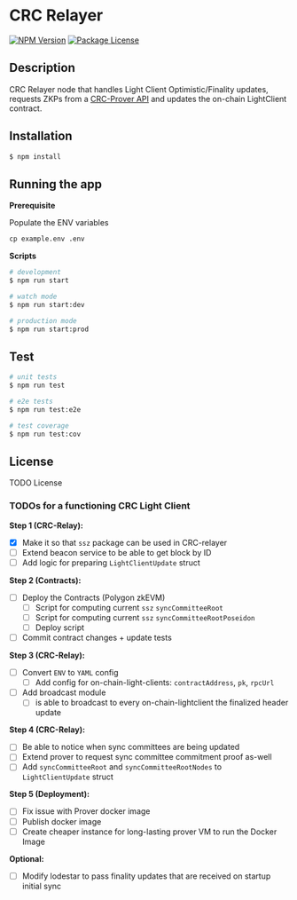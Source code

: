 # CRC Relayer

<a href="https://www.npmjs.com/~nestjscore" target="_blank"><img src="https://img.shields.io/npm/v/@nestjs/core.svg" alt="NPM Version" /></a>
<a href="https://www.npmjs.com/~nestjscore" target="_blank"><img src="https://img.shields.io/npm/l/@nestjs/core.svg" alt="Package License" /></a>

## Description

CRC Relayer node that handles Light Client Optimistic/Finality updates, requests ZKPs from
a [CRC-Prover API](https://github.com/LimeChain/crc-prover) and updates the on-chain LightClient contract.

## Installation

```bash
$ npm install
```

## Running the app

**Prerequisite**

Populate the ENV variables
```markdown
cp example.env .env
```

**Scripts**

```bash
# development
$ npm run start

# watch mode
$ npm run start:dev

# production mode
$ npm run start:prod
```

## Test

```bash
# unit tests
$ npm run test

# e2e tests
$ npm run test:e2e

# test coverage
$ npm run test:cov
```

## License

TODO License

### TODOs for a functioning CRC Light Client

**Step 1 (CRC-Relay):**
- [X] Make it so that `ssz` package can be used in CRC-relayer
- [ ] Extend beacon service to be able to get block by ID
- [ ] Add logic for preparing `LightClientUpdate` struct

**Step 2 (Contracts):**
- [ ] Deploy the Contracts (Polygon zkEVM)
  - [ ] Script for computing current `ssz` `syncCommitteeRoot`
  - [ ] Script for computing current `ssz` `syncCommitteeRootPoseidon`
  - [ ] Deploy script
- [ ] Commit contract changes + update tests

**Step 3 (CRC-Relay):**
- [ ] Convert `ENV` to `YAML` config
  - [ ] Add config for on-chain-light-clients: `contractAddress`, `pk`, `rpcUrl`
- [ ] Add broadcast module
  - [ ] is able to broadcast to every on-chain-lightclient the finalized header update

**Step 4 (CRC-Relay):**
- [ ] Be able to notice when sync committees are being updated
- [ ] Extend prover to request sync committee commitment proof as-well
- [ ] Add `syncCommitteeRoot` and `syncCommitteeRootNodes` to `LightClientUpdate` struct

**Step 5 (Deployment):**
- [ ] Fix issue with Prover docker image
- [ ] Publish docker image
- [ ] Create cheaper instance for long-lasting prover VM to run the Docker Image

**Optional:**
- [ ] Modify lodestar to pass finality updates that are received on startup initial sync
